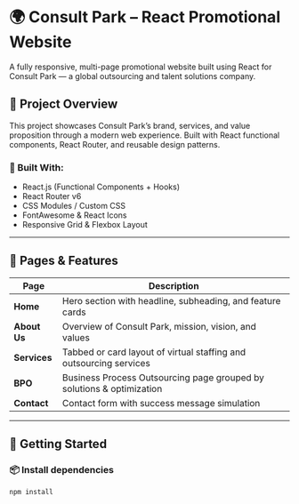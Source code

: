 # 🌍 Consult Park – React Promotional Website

A fully responsive, multi-page promotional website built using React for Consult Park — a global outsourcing and talent solutions company.

## 🚀 Project Overview

This project showcases Consult Park’s brand, services, and value proposition through a modern web experience. Built with React functional components, React Router, and reusable design patterns.

### 🔧 Built With:
- React.js (Functional Components + Hooks)
- React Router v6
- CSS Modules / Custom CSS
- FontAwesome & React Icons
- Responsive Grid & Flexbox Layout

---

## 📄 Pages & Features

| Page | Description |
|------|-------------|
| **Home** | Hero section with headline, subheading, and feature cards |
| **About Us** | Overview of Consult Park, mission, vision, and values |
| **Services** | Tabbed or card layout of virtual staffing and outsourcing services |
| **BPO** | Business Process Outsourcing page grouped by solutions & optimization |
| **Contact** | Contact form with success message simulation |

---

## 🧪 Getting Started

### 📦 Install dependencies

```bash
npm install

